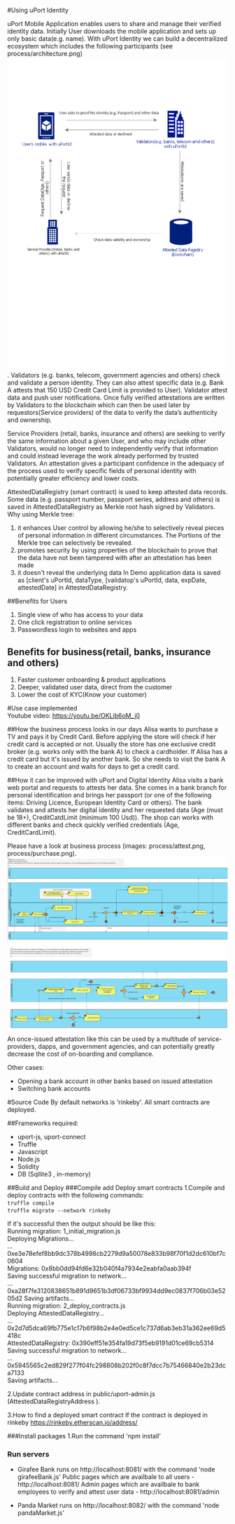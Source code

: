 #Using uPort Identity 

uPort Mobile Application enables users to share and manage their verified identity data. 
Initially User downloads the mobile application and sets up only basic data(e.g. name). 
With uPort Identity we can build a decentrailized ecosystem which includes the following 
participants (see process/architecture.png) ![Architecture](./process/architecture.png "Architecture").
Validators (e.g. banks, telecom, government agencies and others) check and validate 
a person identity. They can also attest specific data (e.g. Bank A attests that 150 USD Credit Card Limit is provided to User).
Validator attest data and push user notifications. 
Once fully verified attestations are written by Validators to the blockchain which 
can then be used later by requestors(Service providers) of the data to verify 
the data’s authenticity and ownership.

Service Providers (retail, banks, insurance and others) are seeking to verify the same
information about a given User, and who may include other Validators, would no longer need to independently verify that 
information and could instead leverage the work already performed by trusted Validators.
An attestation gives a participant confidence in the adequacy of the process used to verify specific fields of personal 
identity with potentially greater efficiency and lower costs.

AttestedDataRegistry (smart contract) is used to keep attested data records.
Some data (e.g. passport number, passport series, address and others) is saved in AttestedDataRegistry as Merkle root hash signed by Validators.
Why using Merkle tree:
1) it enhances User control by allowing he/she to selectively reveal pieces of personal information in different circumstances. The Portions of the Merkle tree can selectively be revealed.
2) promotes security by using properties of the blockchain to prove that the data have not been tampered with after an attestation has been made
3) it doesn't reveal the underlying data
In Demo application data is saved as [client's uPortId, dataType, [validatop's uPortId, data, expDate, attestedDate] in AttestedDataRegistry.

##Benefits for Users
1) Single view of who has access to your data
2) One click registration to online services	
3) Passwordless login to websites and apps	

## Benefits for business(retail, banks, insurance and others)
1) Faster customer onboarding & product applications
2) Deeper, validated user data, direct from the customer
3) Lower the cost of KYC(Know your customer)

	
#Use case implemented	
Youtube video:  https://youtu.be/OKLib6oM_j0

##How the business process looks in our days
Alisa wants to purchase a TV and pays it by Credit Card. Before applying the store will check if her credit card is accepted or not.
Usually the store has one exclusive credit broker (e.g. works only with the bank A) to check a cardholder.
If Alisa has a credit card but it's issued by another bank. So she needs to visit the bank A to create an account and waits for days to get a credit card. 

##How it can be improved with uPort and Digital Identity
Alisa visits a bank web portal and requests to attests her data.
She comes in a bank branch for personal identification and  brings her passport (or one of the following items: Driving Licence, European Identity Card or others).
The bank validates and attests her digital identity and her requested data (Age (must be 18+), CreditCatdLimit (minimum 100 Usd)). 
The shop can works with different banks and check quickly verified credentials (Age, CreditCardLimit).
 
Please have a look at business process 
(images: process/attest.png, process/purchase.png).
![Attest data](./process/attest.png "Attest data")  
![Purchase a product](./process/purchase.png "Purchase a product")
An once-issued attestation like this can be used by a multitude of service-providers, dapps, and government agencies, and can potentially greatly decrease the cost of on-boarding and compliance.	


Other cases:
- Opening a bank account in other banks based on issued attestation
- Switching bank accounts


#Source Code
By default networks is 'rinkeby'. All smart contracts are deployed.
  
##Frameworks required:
* uport-js, uport-connect
* Truffle 
* Javascript
* Node.js
* Solidity
* DB (Sqllite3 , in-memory)


##Build and Deploy
###Compile add Deploy smart contracts
1.Compile and deploy contracts with the following commands:  
`truffle compile`    
`truffle migrate --network rinkeby`  

If it's successful then the output should be like this:  
Running migration: 1_initial_migration.js  
  Deploying Migrations...  
  ... 0xe3e78efef8bb9dc378b4998cb2279d9a50078e833b98f70f1d2dc610bf7c0604  
  Migrations: 0x8bb0dd94fd6e32b040f4a7934e2eabfa0aab394f  
Saving successful migration to network...  
  ... 0xa28f7fe3120838651b891d9651b3df06733bf9934dd9ec0837f706b03e5205d2
Saving artifacts...  
Running migration: 2_deploy_contracts.js  
  Deploying AttestedDataRegistry...  
  ... 0x2d7d5dca69fb775e1c17b6f98b2e4e0ed5ce1c737d6ab3eb31a362ee69d5418c  
  AttestedDataRegistry: 0x390eff51e354fa19d73f5eb9191d01ce69cb5314  
Saving successful migration to network...  
  ... 0x5945565c2ed829f277f04fc298808b202f0c8f7dcc7b75466840e2b23dca7133  
Saving artifacts...  

2.Update contract address in public/uport-admin.js (AttestedDataRegistryAddress ).
 
3.How to find a deployed smart  contract
If the contract is deployed in rinkeby
https://rinkeby.etherscan.io/address/<smart contract address>
 
###Install packages 
1.Run the command 'npm install'
 
### Run servers 

- Girafee Bank runs on http://localhost:8081/ with the command 'node girafeeBank.js' 
Public pages which are availbale to all users - http://localhost:8081/
Admin pages which are availbale to bank employees to verify and attest user data - http://localhost:8081/admin

- Panda Market runs on http://localhost:8082/ with the command 'node pandaMarket.js'


 

  